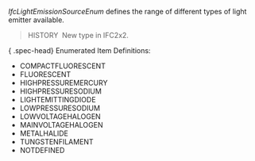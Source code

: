 _IfcLightEmissionSourceEnum_ defines the range of different types of light emitter available.

> HISTORY&nbsp; New type in IFC2x2.

{ .spec-head}
Enumerated Item Definitions:

* COMPACTFLUORESCENT
* FLUORESCENT
* HIGHPRESSUREMERCURY
* HIGHPRESSURESODIUM
* LIGHTEMITTINGDIODE
* LOWPRESSURESODIUM
* LOWVOLTAGEHALOGEN
* MAINVOLTAGEHALOGEN
* METALHALIDE
* TUNGSTENFILAMENT
* NOTDEFINED